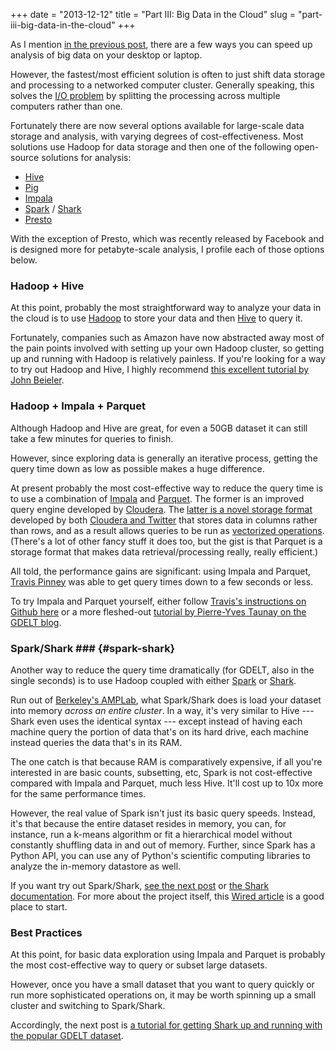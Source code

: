+++
date = "2013-12-12"
title = "Part III: Big Data in the Cloud"
slug = "part-iii-big-data-in-the-cloud"
+++

As I mention [in the previous post](http://chrismeserole.com/signals/big-data-on-the-desktop/), there are a few ways you can speed up analysis of big data on your desktop or laptop.

However, the fastest/most efficient solution is often to just shift data storage and processing to a networked computer cluster. Generally speaking, this solves the [I/O problem](http://chrismeserole.com/signals/the-i-o-problem-or-why-big-data-takes-forever-to-process/) by splitting the processing across multiple computers rather than one.

Fortunately there are now several options available for large-scale data storage and analysis, with varying degrees of cost-effectiveness. Most solutions use Hadoop for data storage and then one of the following open-source solutions for analysis: 

* [Hive](http://hive.apache.org/)
* [Pig](http://pig.apache.org/)
* [Impala](https://github.com/cloudera/impala)
* [Spark](http://spark.incubator.apache.org/) / [Shark](https://github.com/amplab/shark)
* [Presto](https://www.facebook.com/notes/facebook-engineering/presto-interacting-with-petabytes-of-data-at-facebook/10151786197628920)

With the exception of Presto, which was recently released by Facebook and is designed more for petabyte-scale analysis, I profile each of those options below. 

### Hadoop + Hive

At this point, probably the most straightforward way to analyze your data in the cloud is to use [Hadoop](http://hadoop.apache.org/) to store your data and then [Hive](http://hive.apache.org/) to query it.

Fortunately, companies such as Amazon have now abstracted away most of the pain points involved with setting up your own Hadoop cluster, so getting up and running with Hadoop is relatively painless. If you're looking for a way to try out Hadoop and Hive, I highly recommend [this excellent tutorial by John Beieler](http://johnbeieler.org/blog/2013/06/16/using-hive-with-social-science-data/).

### Hadoop + Impala + Parquet

Although Hadoop and Hive are great, for even a 50GB dataset it can still take a few minutes for queries to finish. 

However, since exploring data is generally an iterative process, getting the query time down as low as possible makes a huge difference. 

At present probably the most cost-effective way to reduce the query time is to use a combination of [Impala](https://github.com/cloudera/impala) and [Parquet](https://github.com/Parquet). The former is an improved query engine developed by [Cloudera](http://www.cloudera.com/content/cloudera/en/products/cdh/impala.html). The [latter is a novel storage format](http://blog.cloudera.com/blog/2013/07/announcing-parquet-1-0-columnar-storage-for-hadoop/) developed by both [Cloudera and Twitter](http://blog.cloudera.com/blog/2013/03/introducing-parquet-columnar-storage-for-apache-hadoop/) that stores data in columns rather than rows, and as a result allows queries to be run as [vectorized operations](http://en.wikipedia.org/wiki/Vectorization_(parallel_computing)). (There's a lot of other fancy stuff it does too, but the gist is that Parquet is a storage format that makes data retrieval/processing really, really efficient.)

All told, the performance gains are significant: using Impala and Parquet, [Travis Pinney](https://twitter.com/tlpinney) was able to get query times down to a few seconds or less. 

To try Impala and Parquet yourself, either follow [Travis's instructions on Github here](https://github.com/tlpinney/funnelcloud/tree/master/clouds/gdelt) or a more fleshed-out [tutorial by Pierre-Yves Taunay on the GDELT blog](http://gdeltblog.wordpress.com/2013/11/06/fast-gdelt-queries-using-impala-and-parquet/).

### Spark/Shark ### {#spark-shark}

Another way to reduce the query time dramatically (for GDELT, also in the single seconds) is to use Hadoop coupled with either [Spark](http://spark.incubator.apache.org/) or [Shark](https://github.com/amplab/shark).

Run out of [Berkeley's AMPLab](https://amplab.cs.berkeley.edu/), what Spark/Shark does is load your dataset into memory *across an entire cluster*. In a way, it's very similar to Hive --- Shark even uses the identical syntax --- except instead of having each machine query the portion of data that's on its hard drive, each machine instead queries the data that's in its RAM. 

The one catch is that because RAM is comparatively expensive, if all you're interested in are basic counts, subsetting, etc, Spark is not cost-effective compared with Impala and Parquet, much less Hive. It'll cost up to 10x more for the same performance times. 

However, the real value of Spark isn't just its basic query speeds. Instead, it's that because the entire dataset resides in memory, you can, for instance, run a k-means algorithm or fit a hierarchical model without constantly shuffling data in and out of memory. Further, since Spark has a Python API, you can use any of Python's scientific computing libraries to analyze the in-memory datastore as well. 

If you want try out Spark/Shark, [see the next post](http://chrismeserole.com/signals/shark-spark-gdelt-tutorial) or [the Shark documentation](https://github.com/amplab/shark/wiki#user-documentation). 
For more about the project itself, this [Wired article](http://www.wired.com/wiredenterprise/2013/06/yahoo-amazon-amplab-spark/) is a good place to start. 

### Best Practices

At this point, for basic data exploration using Impala and Parquet is probably the most cost-effective way to query or subset large datasets. 

However, once you have a small dataset that you want to query quickly or run more sophisticated operations on, it may be worth spinning up a small cluster and switching to Spark/Shark. 

Accordingly, the next post is [a tutorial for getting Shark up and running with the popular GDELT dataset](http://chrismeserole.com/signals/shark-spark-gdelt-tutorial).